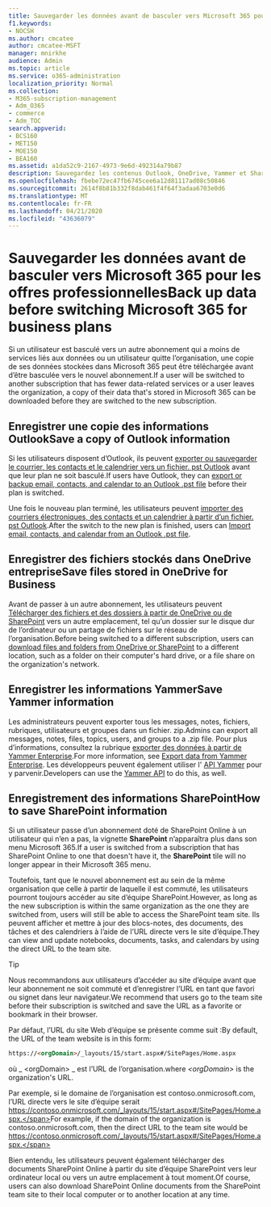 ```yaml
---
title: Sauvegarder les données avant de basculer vers Microsoft 365 pour les offres professionnelles
f1.keywords:
- NOCSH
ms.author: cmcatee
author: cmcatee-MSFT
manager: mnirkhe
audience: Admin
ms.topic: article
ms.service: o365-administration
localization_priority: Normal
ms.collection:
- M365-subscription-management
- Adm_O365
- commerce
- Adm_TOC
search.appverid:
- BCS160
- MET150
- MOE150
- BEA160
ms.assetid: a1da52c9-2167-4973-9e6d-492314a79b87
description: Sauvegardez les contenus Outlook, OneDrive, Yammer et SharePoint avant de basculer entre les abonnements Microsoft 365 ou si un utilisateur quitte l’organisation.
ms.openlocfilehash: fbebe72ec47fb6745cee6a12d81117ad08c50846
ms.sourcegitcommit: 2614f8b81b332f8dab461f4f64f3adaa6703e0d6
ms.translationtype: MT
ms.contentlocale: fr-FR
ms.lasthandoff: 04/21/2020
ms.locfileid: "43636079"
---
```

# <a name="back-up-data-before-switching-microsoft-365-for-business-plans"></a><span data-ttu-id="394f6-103">Sauvegarder les données avant de basculer vers Microsoft 365 pour les offres professionnelles</span><span class="sxs-lookup"><span data-stu-id="394f6-103">Back up data before switching Microsoft 365 for business plans</span></span>

<span data-ttu-id="394f6-104">Si un utilisateur est basculé vers un autre abonnement qui a moins de services liés aux données ou un utilisateur quitte l’organisation, une copie de ses données stockées dans Microsoft 365 peut être téléchargée avant d’être basculée vers le nouvel abonnement.</span><span class="sxs-lookup"><span data-stu-id="394f6-104">If a user will be switched to another subscription that has fewer data-related services or a user leaves the organization, a copy of their data that's stored in Microsoft 365 can be downloaded before they are switched to the new subscription.</span></span>
  
## <a name="save-a-copy-of-outlook-information"></a><span data-ttu-id="394f6-105">Enregistrer une copie des informations Outlook</span><span class="sxs-lookup"><span data-stu-id="394f6-105">Save a copy of Outlook information</span></span>

<span data-ttu-id="394f6-106">Si les utilisateurs disposent d’Outlook, ils peuvent [exporter ou sauvegarder le courrier, les contacts et le calendrier vers un fichier. pst Outlook](https://support.office.com/article/14252b52-3075-4e9b-be4e-ff9ef1068f91) avant que leur plan ne soit basculé.</span><span class="sxs-lookup"><span data-stu-id="394f6-106">If users have Outlook, they can [export or backup email, contacts, and calendar to an Outlook .pst file](https://support.office.com/article/14252b52-3075-4e9b-be4e-ff9ef1068f91) before their plan is switched.</span></span>
  
<span data-ttu-id="394f6-107">Une fois le nouveau plan terminé, les utilisateurs peuvent [importer des courriers électroniques, des contacts et un calendrier à partir d’un fichier. pst Outlook](https://support.office.com/article/431a8e9a-f99f-4d5f-ae48-ded54b3440ac).</span><span class="sxs-lookup"><span data-stu-id="394f6-107">After the switch to the new plan is finished, users can [Import email, contacts, and calendar from an Outlook .pst file](https://support.office.com/article/431a8e9a-f99f-4d5f-ae48-ded54b3440ac).</span></span>
  
## <a name="save-files-stored-in-onedrive-for-business"></a><span data-ttu-id="394f6-108">Enregistrer des fichiers stockés dans OneDrive entreprise</span><span class="sxs-lookup"><span data-stu-id="394f6-108">Save files stored in OneDrive for Business</span></span>

<span data-ttu-id="394f6-109">Avant de passer à un autre abonnement, les utilisateurs peuvent [Télécharger des fichiers et des dossiers à partir de OneDrive ou de SharePoint](https://support.office.com/article/5c7397b7-19c7-4893-84fe-d02e8fa5df05) vers un autre emplacement, tel qu’un dossier sur le disque dur de l’ordinateur ou un partage de fichiers sur le réseau de l’organisation.</span><span class="sxs-lookup"><span data-stu-id="394f6-109">Before being switched to a different subscription, users can [download files and folders from OneDrive or SharePoint](https://support.office.com/article/5c7397b7-19c7-4893-84fe-d02e8fa5df05) to a different location, such as a folder on their computer's hard drive, or a file share on the organization's network.</span></span>
  
## <a name="save-yammer-information"></a><span data-ttu-id="394f6-110">Enregistrer les informations Yammer</span><span class="sxs-lookup"><span data-stu-id="394f6-110">Save Yammer information</span></span>

<span data-ttu-id="394f6-111">Les administrateurs peuvent exporter tous les messages, notes, fichiers, rubriques, utilisateurs et groupes dans un fichier. zip.</span><span class="sxs-lookup"><span data-stu-id="394f6-111">Admins can export all messages, notes, files, topics, users, and groups to a .zip file.</span></span> <span data-ttu-id="394f6-112">Pour plus d’informations, consultez la rubrique [exporter des données à partir de Yammer Enterprise](https://docs.microsoft.com/yammer/manage-security-and-compliance/export-yammer-enterprise-data).</span><span class="sxs-lookup"><span data-stu-id="394f6-112">For more information, see [Export data from Yammer Enterprise](https://docs.microsoft.com/yammer/manage-security-and-compliance/export-yammer-enterprise-data).</span></span> <span data-ttu-id="394f6-113">Les développeurs peuvent également utiliser l' [API Yammer](https://go.microsoft.com/fwlink/p/?linkid=842495) pour y parvenir.</span><span class="sxs-lookup"><span data-stu-id="394f6-113">Developers can use the [Yammer API](https://go.microsoft.com/fwlink/p/?linkid=842495) to do this, as well.</span></span>
  
## <a name="how-to-save-sharepoint-information"></a><span data-ttu-id="394f6-114">Enregistrement des informations SharePoint</span><span class="sxs-lookup"><span data-stu-id="394f6-114">How to save SharePoint information</span></span>

<span data-ttu-id="394f6-115">Si un utilisateur passe d’un abonnement doté de SharePoint Online à un utilisateur qui n’en a pas, la vignette **SharePoint** n’apparaîtra plus dans son menu Microsoft 365.</span><span class="sxs-lookup"><span data-stu-id="394f6-115">If a user is switched from a subscription that has SharePoint Online to one that doesn't have it, the **SharePoint** tile will no longer appear in their Microsoft 365 menu.</span></span>
  
<span data-ttu-id="394f6-116">Toutefois, tant que le nouvel abonnement est au sein de la même organisation que celle à partir de laquelle il est commuté, les utilisateurs pourront toujours accéder au site d’équipe SharePoint.</span><span class="sxs-lookup"><span data-stu-id="394f6-116">However, as long as the new subscription is within the same organization as the one they are switched from, users will still be able to access the SharePoint team site.</span></span> <span data-ttu-id="394f6-117">Ils peuvent afficher et mettre à jour des blocs-notes, des documents, des tâches et des calendriers à l’aide de l’URL directe vers le site d’équipe.</span><span class="sxs-lookup"><span data-stu-id="394f6-117">They can view and update notebooks, documents, tasks, and calendars by using the direct URL to the team site.</span></span>
  
> [!TIP]
> <span data-ttu-id="394f6-118">Nous recommandons aux utilisateurs d’accéder au site d’équipe avant que leur abonnement ne soit commuté et d’enregistrer l’URL en tant que favori ou signet dans leur navigateur.</span><span class="sxs-lookup"><span data-stu-id="394f6-118">We recommend that users go to the team site before their subscription is switched and save the URL as a favorite or bookmark in their browser.</span></span>
  
<span data-ttu-id="394f6-119">Par défaut, l’URL du site Web d’équipe se présente comme suit :</span><span class="sxs-lookup"><span data-stu-id="394f6-119">By default, the URL of the team website is in this form:</span></span>
  
```html
https://<orgDomain>/_layouts/15/start.aspx#/SitePages/Home.aspx
```

<span data-ttu-id="394f6-120">où _ \<orgDomain\> _ est l’URL de l’organisation.</span><span class="sxs-lookup"><span data-stu-id="394f6-120">where  _\<orgDomain\>_ is the organization's URL.</span></span>
  
<span data-ttu-id="394f6-121">Par exemple, si le domaine de l’organisation est contoso.onmicrosoft.com, l’URL directe vers le site d’équipe serait https://contoso.onmicrosoft.com/_layouts/15/start.aspx#/SitePages/Home.aspx.</span><span class="sxs-lookup"><span data-stu-id="394f6-121">For example, if the domain of the organization is contoso.onmicrosoft.com, then the direct URL to the team site would be https://contoso.onmicrosoft.com/_layouts/15/start.aspx#/SitePages/Home.aspx.</span></span>
  
<span data-ttu-id="394f6-122">Bien entendu, les utilisateurs peuvent également télécharger des documents SharePoint Online à partir du site d’équipe SharePoint vers leur ordinateur local ou vers un autre emplacement à tout moment.</span><span class="sxs-lookup"><span data-stu-id="394f6-122">Of course, users can also download SharePoint Online documents from the SharePoint team site to their local computer or to another location at any time.</span></span>